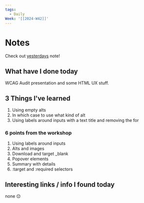 ```yaml
---
tags:
  - Daily
Week: '[[2024-W42]]'
---
```

# Notes
Check out [yesterdays](2024-10-15.md) note!
## What have I done today
WCAG Audit presentation and some HTML UX stuff.
## 3 Things I've learned
1. Using empty alts 
2. In which case to use what kind of alt
3. Using labels around inputs with a text title and removing the for
### 6 points from the workshop
1. Using labels around inputs
2. Alts and images
3. Download and target _blank
4. Popover elements
5. Summary with details
6. :target and :required selectors
## Interesting links / info I found today
none 😔
